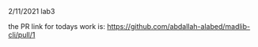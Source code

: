 2/11/2021
lab3 

the PR link for todays work is: https://github.com/abdallah-alabed/madlib-cli/pull/1